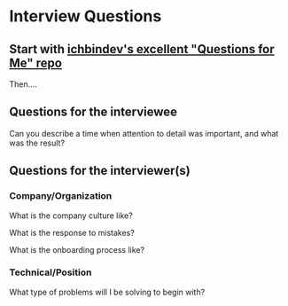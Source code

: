 # Interview Questions

## Start with [ichbindev's excellent "Questions for Me" repo](https://github.com/ichbindev/QuestionsForMe)

Then....

## Questions for the interviewee

Can you describe a time when attention to detail was important, and what was the result?


## Questions for the interviewer(s)

### Company/Organization

What is the company culture like?

What is the response to mistakes?

What is the onboarding process like?

### Technical/Position

What type of problems will I be solving to begin with?